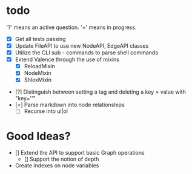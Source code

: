 # todo

'?' means an active question.
'=' means in progress.

* [x] Get all tests passing
* [x] Update FileAPI to use new NodeAPI, EdgeAPI classes
* [x] Utilize the CLI sub - commands to parse shell commands
* [x] Extend Valence through the use of mixins
    * [x] ReloadMixin
    * [x] NodeMixin
    * [x] ShlexMixin
* [?] Distinguish between setting a tag and deleting a key = value with "key=''"
* [=] Parse markdown into node relationships
    - [ ] Recurse into ul|ol

# Good Ideas?
* [] Extend the API to support basic Graph operations
    * [] Support the notion of depth
* Create indexes on node variables
